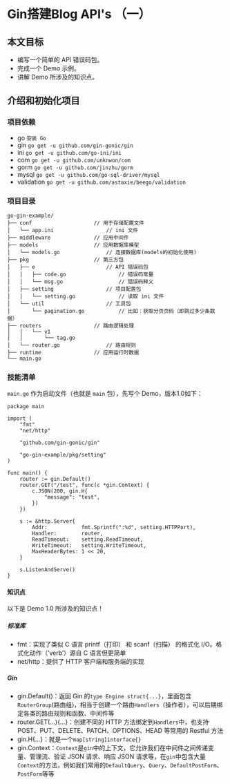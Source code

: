 # Gin搭建Blog API's （一）

## 本文目标
* 编写一个简单的 API 错误码包。
* 完成一个 Demo 示例。
* 讲解 Demo 所涉及的知识点。

## 介绍和初始化项目
### 项目依赖
* go     `安装 Go`
* gin    `go get -u github.com/gin-gonic/gin`
* ini    `go get -u github.com/go-ini/ini`
* com    `go get -u github.com/unknwon/com`
* gorm   `go get -u github.com/jinzhu/gorm`
* mysql  `go get -u github.com/go-sql-driver/mysql`
* validation `go get -u github.com/astaxie/beego/validation`

### 项目目录
```
go-gin-example/
├── conf                    // 用于存储配置文件
│   └── app.ini                 // ini 文件
├── middleware              // 应用中间件
├── models                  // 应用数据库模型
│   └── models.go               // 连接数据库(models的初始化使用)
├── pkg                     // 第三方包
│   ├── e                       // API 错误码包
│   │   ├── code.go                 // 错误码常量
│   │   └── msg.go                  // 错误码释义
│   ├── setting                 // 项目配置包
│   │   └── setting.go              // 读取 ini 文件
│   └── util                    // 工具包
│       └── pagination.go           // 比如：获取分页页码（即跳过多少条数据）
├── routers                 // 路由逻辑处理
│   │   └── v1
│   │       └── tag.go
│   └── router.go               // 路由规则
├── runtime                 // 应用运行时数据
└── main.go                 
```
### 技能清单
`main.go` 作为启动文件（也就是 `main` 包），先写个 Demo，版本1.0如下：
```
package main

import (
    "fmt"
    "net/http"

    "github.com/gin-gonic/gin"

    "go-gin-example/pkg/setting"
)

func main() {
    router := gin.Default()
    router.GET("/test", func(c *gin.Context) {
		c.JSON(200, gin.H{
			"message": "test",
		})
	})

	s := &http.Server{
		Addr:           fmt.Sprintf(":%d", setting.HTTPPort),
		Handler:        router,
		ReadTimeout:    setting.ReadTimeout,
		WriteTimeout:   setting.WriteTimeout,
		MaxHeaderBytes: 1 << 20,
	}

	s.ListenAndServe()
}
```
#### 知识点
以下是 Demo 1.0 所涉及的知识点！
##### 标准库
* fmt：实现了类似 C 语言 printf（打印） 和 scanf（扫描） 的格式化 I/O。格式化动作（‘verb’）源自 C 语言但更简单
* net/http：提供了 HTTP 客户端和服务端的实现
##### Gin
* gin.Default()：返回 Gin 的`type Engine struct{...}`，里面包含`RouterGroup`(路由组)，相当于创建一个路由`Handlers`（操作者），可以后期绑定各类的路由规则和函数、中间件等
* router.GET(…){…}：创建不同的 HTTP 方法绑定到`Handlers`中，也支持 POST、PUT、DELETE、PATCH、OPTIONS、HEAD 等常用的 Restful 方法
* gin.H{…}：就是一个`map[string]interface{}`
* gin.Context：`Context`是`gin`中的上下文，它允许我们在中间件之间传递变量、管理流、验证 JSON 请求、响应 JSON 请求等，在`gin`中包含大量`Context`的方法，例如我们常用的`DefaultQuery`、`Query`、`DefaultPostForm`、`PostForm`等等